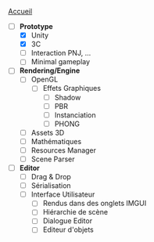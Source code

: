 [Accueil](Home)  

- [ ] **Prototype**
    - [x] Unity
    - [x] 3C
    - [ ] Interaction PNJ, ...
    - [ ] Minimal gameplay
- [ ] **Rendering/Engine**
   - [ ] OpenGL
      - [ ] Effets Graphiques
         - [ ] Shadow
         - [ ] PBR
         - [ ] Instanciation
         - [ ] PHONG
   - [ ] Assets 3D
   - [ ] Mathématiques
   - [ ] Resources Manager
   - [ ] Scene Parser
- [ ] **Editor**
   - [ ] Drag & Drop
   - [ ] Sérialisation
   - [ ] Interface Utilisateur
      - [ ] Rendus dans des onglets IMGUI 
      - [ ] Hiérarchie de scène
      - [ ] Dialogue Editor
      - [ ] Editeur d'objets  